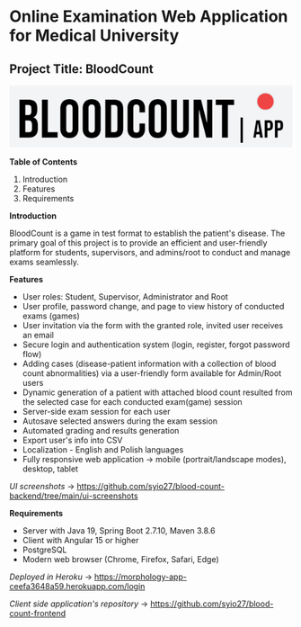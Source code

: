 #  Online Examination Web Application for Medical University
## Project Title: BloodCount
![alt text](https://github.com/syio27/blood-count-backend/blob/main/BClogo.png)

**Table of Contents**
1. Introduction
2. Features
3. Requirements

**Introduction**
  
  BloodCount is a game in test format to establish the patient's disease. The primary goal of this project is to provide an efficient and user-friendly platform for students, supervisors, and admins/root to conduct and manage exams seamlessly.
  
**Features**
- User roles: Student, Supervisor, Administrator and Root
- User profile, password change, and page to view history of conducted exams (games)
- User invitation via the form with the granted role, invited user receives an email
- Secure login and authentication system (login, register, forgot password flow)
- Adding cases (disease-patient information with a collection of blood count abnormalities) via a user-friendly form available for Admin/Root users
- Dynamic generation of a patient with attached blood count resulted from the selected case for each conducted exam(game) session
- Server-side exam session for each user
- Autosave selected answers during the exam session
- Automated grading and results generation
- Export user's info into CSV
- Localization - English and Polish languages
- Fully responsive web application -> mobile (portrait/landscape modes), desktop, tablet

*UI screenshots* -> https://github.com/syio27/blood-count-backend/tree/main/ui-screenshots

**Requirements**
- Server with Java 19, Spring Boot 2.7.10, Maven 3.8.6
- Client with Angular 15 or higher
- PostgreSQL
- Modern web browser (Chrome, Firefox, Safari, Edge)

*Deployed in Heroku* -> https://morphology-app-ceefa3648a59.herokuapp.com/login

*Client side application's repository* -> https://github.com/syio27/blood-count-frontend

